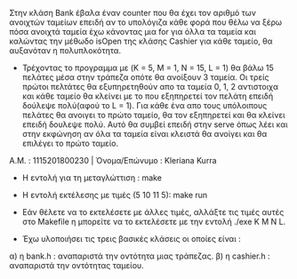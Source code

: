 Στην κλάση Bank έβαλα έναν counter που θα έχει τον αριθμό των ανοιχτών ταμείων 
επειδή αν το υπολόγιζα κάθε φορά που θέλω να ξέρω πόσα ανοιχτά ταμεία έχω
κάνοντας μια for για όλλα τα ταμεία και καλώντας την μέθωδο isOpen της κλάσης 
Cashier για κάθε ταμείο, θα αυξανόταν η πολυπλοκότητα.
- Τρέχοντας το προγραμμα με (K = 5, M = 1, N = 15, L = 1) θα βάλω 15 πελάτες μέσα στην τράπεζα
οπότε θα ανοίξουν 3 ταμεία. Οι τρείς πρώτοι πελτάτες θα εξυπηρετηθούν απο τα ταμεία 0, 1, 2 αντιστοιχα
και κάθε ταμείο θα κλείνει με το που εξηπηρετεί τον πελάτη επειδή δούλεψε πολύ(αφού το L = 1).
Για κάθε ένα απο τους υπόλοιπους πελάτες θα ανοιγει το πρώτο ταμείο, θα τον εξηπηρετεί και θα κλείνει
επειδή δουλεψε πολύ. Αυτό θα συμβεί επειδή στην serve όπως λέει και στην εκφώνηση αν όλα τα ταμεία είναι
κλειστά θα ανοίγει και θα επιλέγει το πρώτο ταμείο.

A.M. : 1115201800230  |  Όνομα/Επώνυμο : Kleriana Kurra

- Η εντολή για τη μεταγλώττιση : make
- Η εντολή εκτέλεσης με τιμές (5 10 11 5): make run
- Εάν θέλετε να το εκτελέσετε με άλλες τιμές, αλλάξτε τις τιμές αυτές στο Makefile η μπορείτε να
το εκτελέσετε με την εντολή ./exe K M N L.

- Έχω υλοποιήσει τις τρεις βασικές κλάσεις οι οποίες
είναι :

α) η bank.h : αναπαριστά την οντότητα μιας τράπεζας.
β) η cashier.h : αναπαριστά την οντότητας ταμείου.

